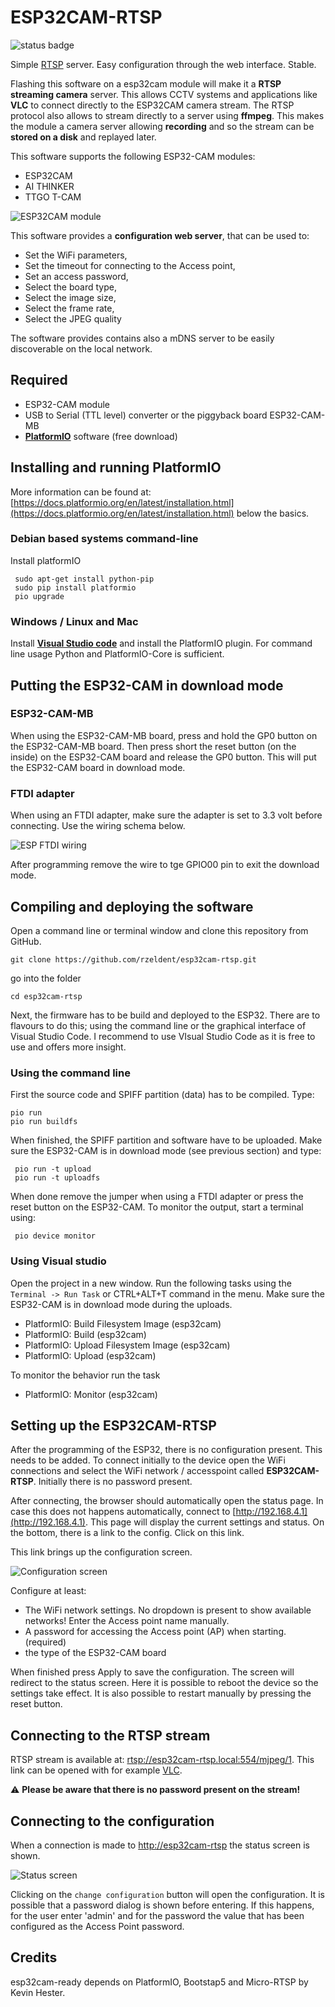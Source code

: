 # ESP32CAM-RTSP

![status badge](https://github.com/rzeldent/esp32cam-rtsp/actions/workflows/main.yml/badge.svg?event=push)

Simple [RTSP](https://en.wikipedia.org/wiki/Real_Time_Streaming_Protocol) server.
Easy configuration through the web interface. Stable.

Flashing this software on a esp32cam module will make it a **RTSP streaming camera** server.
This allows CCTV systems and applications like  **VLC** to connect directly to the ESP32CAM camera stream.
The RTSP protocol also allows to stream directly to a server using **ffmpeg**.
This makes the module a camera server allowing **recording** and  so the stream can be **stored on a disk** and replayed later.

This software supports the following ESP32-CAM modules:
- ESP32CAM
- AI THINKER
- TTGO T-CAM

![ESP32CAM module](assets/ESP32-CAM.jpg)

This software provides a **configuration web server**, that can be used to:
- Set the WiFi parameters,
- Set the timeout for connecting to the Access point,
- Set an access password,
- Select the board type,
- Select the image size,
- Select the frame rate,
- Select the JPEG quality

The software provides contains also a mDNS server to be easily discoverable on the local network.

## Required

- ESP32-CAM module
- USB to Serial (TTL level) converter or the piggyback board ESP32-CAM-MB
- [**PlatformIO**](https://platformio.org/) software (free download)

## Installing and running PlatformIO
More information can be found at: [https://docs.platformio.org/en/latest/installation.html](https://docs.platformio.org/en/latest/installation.html) below the basics.

### Debian based systems command-line
Install platformIO
```
 sudo apt-get install python-pip
 sudo pip install platformio
 pio upgrade
```

### Windows / Linux and Mac
Install [**Visual Studio code**](https://code.visualstudio.com) and install the PlatformIO plugin.
For command line usage Python and PlatformIO-Core is sufficient.

## Putting the ESP32-CAM in download mode

### ESP32-CAM-MB
When using the ESP32-CAM-MB board, press and hold the GP0 button on the ESP32-CAM-MB board.
Then press short the reset button (on the inside) on the ESP32-CAM board and release the GP0 button.
This will put the ESP32-CAM board in download mode.

### FTDI adapter
When using an FTDI adapter, make sure the adapter is set to 3.3 volt before connecting. Use the wiring schema below.

![ESP FTDI wiring](assets/ESP32CAM-to-FTDI.png)

After programming remove the wire to tge GPIO00 pin to exit the download mode.

## Compiling and deploying the software

Open a command line or terminal window and clone this repository from GitHub.

```
git clone https://github.com/rzeldent/esp32cam-rtsp.git
```
go into the folder
```
cd esp32cam-rtsp
```

Next, the firmware has to be build and deployed to the ESP32.
There are to flavours to do this; using the command line or the graphical interface of Visual Studio Code. I recommend to use VIsual Studio Code as it is free to use and offers more insight.

### Using the command line

First the source code and SPIFF partition (data) has to be compiled. Type:
```
pio run
pio run buildfs 
```

When finished, the SPIFF partition and software have to be uploaded.
Make sure the ESP32-CAM is in download mode (see previous section) and type:
```
 pio run -t upload
 pio run -t uploadfs
```

When done remove the jumper when using a FTDI adapter or press the reset button on the ESP32-CAM.
To monitor the output, start a terminal using:
```
 pio device monitor
```

### Using Visual studio

Open the project in a new window. Run the following tasks using the ```Terminal -> Run Task``` or CTRL+ALT+T command in the menu. Make sure the ESP32-CAM is in download mode during the uploads.

- PlatformIO: Build Filesystem Image (esp32cam)
- PlatformIO: Build (esp32cam)
- PlatformIO: Upload Filesystem Image (esp32cam)
- PlatformIO: Upload (esp32cam)

To monitor the behavior run the task
- PlatformIO: Monitor (esp32cam)


## Setting up the ESP32CAM-RTSP
After the programming of the ESP32, there is no configuration present. This needs to be added.
To connect initially to the device open the WiFi connections and select the WiFi network / accesspoint called **ESP32CAM-RTSP**.
Initially there is no password present.

After connecting, the browser should automatically open the status page.
In case this does not happens automatically, connect to [http://192.168.4.1](http://192.168.4.1).
This page will display the current settings and status. On the bottom, there is a link to the config. Click on this link.

This link brings up the configuration screen.

![Configuration screen](assets/Configuration.png)

Configure at least:
- The WiFi network settings. No dropdown is present to show available networks! Enter the Access point name manually.
- A password for accessing the Access point (AP) when starting. (required)
- the type of the ESP32-CAM board

When finished press Apply to save the configuration. The screen will redirect to the status screen.
Here it is possible to reboot the device so the settings take effect.
It is also possible to restart manually by pressing the reset button. 

## Connecting to the RTSP stream
RTSP stream is available at: [rtsp://esp32cam-rtsp.local:554/mjpeg/1](rtsp://esp32cam-rtsp.local:554/mjpeg/1).
This link can be opened with for example [VLC](https://www.videolan.org/vlc/).

 :warning: **Please be aware that there is no password present on the stream!**

## Connecting to the configuration
When a connection is made to [http://esp32cam-rtsp](http://esp32cam-rtsp) the status screen is shown.

![Status screen](assets/index.png)

Clicking on the ```change configuration``` button will open the configuration. It is possible that a password dialog is shown before entering.
If this happens, for the user enter 'admin' and for the password the value that has been configured as the Access Point password.

## Credits
esp32cam-ready depends on PlatformIO, Bootstap5 and Micro-RTSP by Kevin Hester.

